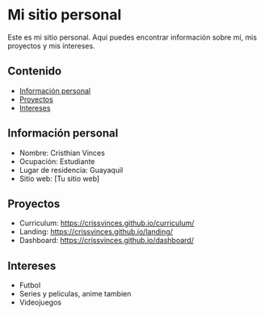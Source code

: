 
# Mi sitio personal
Este es mi sitio personal. Aquí puedes encontrar información sobre mí, mis
proyectos y mis intereses.
## Contenido
* [Información personal](#información-personal)
* [Proyectos](#proyectos)
* [Intereses](#intereses)
## Información personal
* Nombre: Cristhian Vinces
* Ocupación: Estudiante
* Lugar de residencia: Guayaquil
* Sitio web: [Tu sitio web]
## Proyectos
* Curriculum: https://crissvinces.github.io/curriculum/
* Landing: https://crissvinces.github.io/landing/
* Dashboard: https://crissvinces.github.io/dashboard/
## Intereses
* Futbol
* Series y peliculas, anime tambien
* Videojuegos
